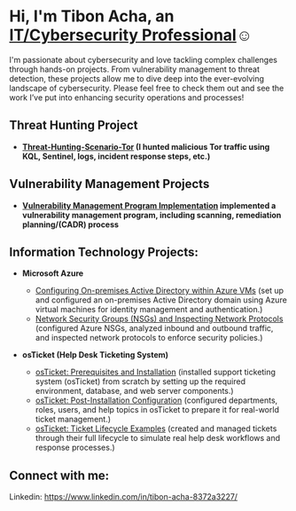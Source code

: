 <h1>Hi, I'm Tibon Acha, an <a href="https://www.linkedin.com/in/tibon-acha-8372a3227/">IT/Cybersecurity Professional</a>☺</h1>

I'm passionate about cybersecurity and love tackling complex challenges through hands-on projects. From vulnerability management to threat detection, these projects allow me to dive deep into the ever-evolving landscape of cybersecurity. Please feel free to check them out and see the work I’ve put into enhancing security operations and processes!

## Threat Hunting Project

- **[Threat-Hunting-Scenario-Tor](https://github.com/Tacha8/threat-hunting-scenario-tor)  (I hunted malicious Tor traffic using KQL, Sentinel, logs, incident response steps, etc.)**

## Vulnerability Management Projects

- **[Vulnerability Management Program Implementation](https://github.com/Tacha8/vulnerability-management-program-) implemented a vulnerability management program, including scanning, remediation planning/(CADR) process**


<h2> Information Technology Projects:</h2>


- <b>Microsoft Azure</b>
  - [Configuring On-premises Active Directory within Azure VMs](https://github.com/Tacha8/configure-ad) (set up and configured an on-premises Active Directory domain using Azure virtual machines for identity management and authentication.)
  - [Network Security Groups (NSGs) and Inspecting Network Protocols](https://github.com/Tacha8/azure-network-protocols) (configured Azure NSGs, analyzed inbound and outbound traffic, and inspected network protocols to enforce security policies.)

- <b>osTicket (Help Desk Ticketing System)</b>
  - [osTicket: Prerequisites and Installation](https://github.com/Tacha8/osticket-prereqs) (installed support ticketing system (osTicket) from scratch by setting up the required environment, database, and web server components.)
  - [osTicket: Post-Installation Configuration](https://github.com/Tacha8/post-install-config) (configured departments, roles, users, and help topics in osTicket to prepare it for real-world ticket management.)
  - [osTicket: Ticket Lifecycle Examples](https://github.com/Tacha8/ticket-lifecycle) (created and managed tickets through their full lifecycle to simulate real help desk workflows and response processes.)

<h2> Connect with me:</h2>

Linkedin: https://www.linkedin.com/in/tibon-acha-8372a3227/
<!--
**Tacha8/Tacha8** is a ✨ _special_ ✨ repository because its `README.md` (this file) appears on your GitHub profile.

Here are some ideas to get you started:

- 🔭 I’m currently working on ...
- 🌱 I’m currently learning ...
- 👯 I’m looking to collaborate on ...
- 🤔 I’m looking for help with ...
- 💬 Ask me about ...
- 📫 How to reach me: ...
- 😄 Pronouns: ...
- ⚡ Fun fact: ...
-->
